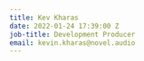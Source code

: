 ```yaml
---
title: Kev Kharas
date: 2022-01-24 17:39:00 Z
job-title: Development Producer
email: kevin.kharas@novel.audio
---
```


